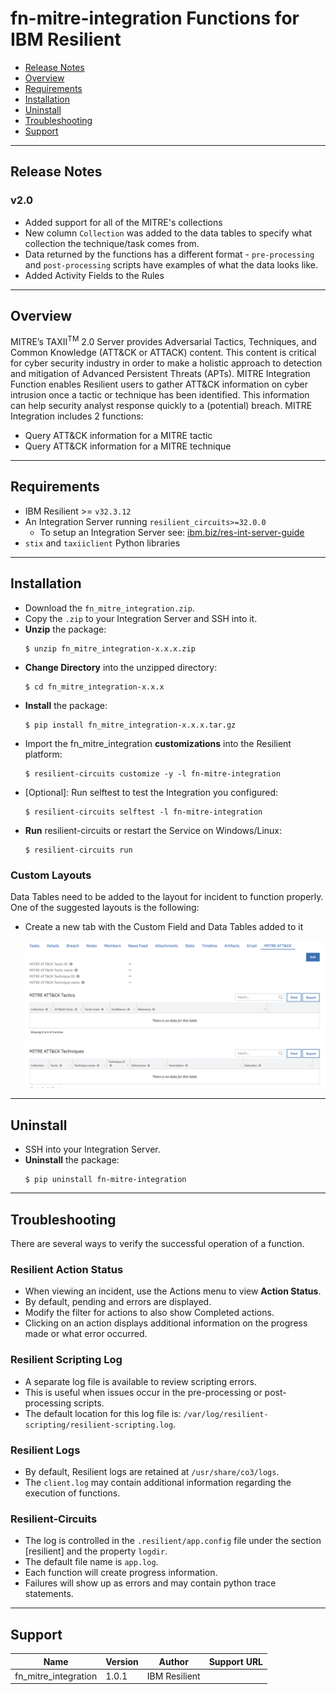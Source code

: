 <!--
  This Install README.md is generated by running:
  "resilient-circuits docgen -p fn_mitre_integration --only-install-guide"

  It is best edited using a Text Editor with a Markdown Previewer. VS Code
  is a good example. Checkout https://guides.github.com/features/mastering-markdown/
  for tips on writing with Markdown

  If you make manual edits and run docgen again, a .bak file will be created

  Store any screenshots in the "doc/screenshots" directory and reference them like:
  ![screenshot: screenshot_1](./doc/screenshots/screenshot_1.png)
-->

# fn-mitre-integration Functions for IBM Resilient

- [Release Notes](#release-notes)
- [Overview](#overview)
- [Requirements](#requirements)
- [Installation](#installation)
- [Uninstall](#uninstall)
- [Troubleshooting](#troubleshooting)
- [Support](#support)

---

## Release Notes

### v2.0
- Added support for all of the MITRE's collections
- New column `Collection` was added to the data tables to specify what collection
the technique/task comes from.
- Data returned by the functions has a different format - `pre-processing` and `post-processing` scripts
have examples of what the data looks like.
- Added Activity Fields to the Rules

---

## Overview

MITRE’s TAXII<sup>TM</sup> 2.0 Server provides Adversarial Tactics, Techniques, and Common Knowledge (ATT&CK or ATTACK) content. This content is critical for cyber security industry in order to make a holistic approach to detection and mitigation of Advanced Persistent Threats (APTs). 
MITRE Integration Function enables Resilient users to gather ATT&CK information on cyber intrusion once a tactic or technique has been identified. This information can help security analyst response quickly to a (potential) breach. 
MITRE Integration includes 2 functions:

- Query ATT&CK information for a MITRE tactic
- Query ATT&CK information for a MITRE technique

---

## Requirements
<!--
  List any Requirements 
-->

* IBM Resilient >= `v32.3.12`
* An Integration Server running `resilient_circuits>=32.0.0`
  * To setup an Integration Server see: [ibm.biz/res-int-server-guide](https://ibm.biz/res-int-server-guide)
* `stix` and `taxiiclient` Python libraries 
---

## Installation
* Download the `fn_mitre_integration.zip`.
* Copy the `.zip` to your Integration Server and SSH into it.
* **Unzip** the package:
  ```
  $ unzip fn_mitre_integration-x.x.x.zip
  ```
* **Change Directory** into the unzipped directory:
  ```
  $ cd fn_mitre_integration-x.x.x
  ```
* **Install** the package:
  ```
  $ pip install fn_mitre_integration-x.x.x.tar.gz
  ```
* Import the fn_mitre_integration **customizations** into the Resilient platform:
  ```
  $ resilient-circuits customize -y -l fn-mitre-integration
  ```
* [Optional]: Run selftest to test the Integration you configured:
  ```
  $ resilient-circuits selftest -l fn-mitre-integration
  ```
* **Run** resilient-circuits or restart the Service on Windows/Linux:
  ```
  $ resilient-circuits run
  ```

### Custom Layouts
<!--
  Use this section to provide guidance on where the user should add any custom fields and data tables.
  You may wish to recommend a new incident tab.
  You should save a screenshot "custom_layouts.png" in the doc/screenshots directory and reference it here
-->
Data Tables need to be added to the layout for incident to function properly.
One of the suggested layouts is the following:

* Create a new tab with the Custom Field and Data Tables added to it

  ![screenshot: custom_layouts](./doc/screenshots/custom_layouts.png)

---

## Uninstall
* SSH into your Integration Server.
* **Uninstall** the package:
  ```
  $ pip uninstall fn-mitre-integration
  ```

---

## Troubleshooting
There are several ways to verify the successful operation of a function.

### Resilient Action Status
* When viewing an incident, use the Actions menu to view **Action Status**.
* By default, pending and errors are displayed.
* Modify the filter for actions to also show Completed actions.
* Clicking on an action displays additional information on the progress made or what error occurred.

### Resilient Scripting Log
* A separate log file is available to review scripting errors.
* This is useful when issues occur in the pre-processing or post-processing scripts.
* The default location for this log file is: `/var/log/resilient-scripting/resilient-scripting.log`.

### Resilient Logs
* By default, Resilient logs are retained at `/usr/share/co3/logs`.
* The `client.log` may contain additional information regarding the execution of functions.

### Resilient-Circuits
* The log is controlled in the `.resilient/app.config` file under the section [resilient] and the property `logdir`.
* The default file name is `app.log`.
* Each function will create progress information.
* Failures will show up as errors and may contain python trace statements.

---

<!--
  If necessary, use this section to describe how to configure your security application to work with the integration.
  Delete this section if the user does not need to perform any configuration procedures on your product.

## Configure <Product_Name>

* Step One
* Step Two
* Step Three

---
-->

## Support
| Name | Version | Author | Support URL |
| ---- | ------- | ------ | ----------- |
| fn_mitre_integration | 1.0.1 | IBM Resilient |  |